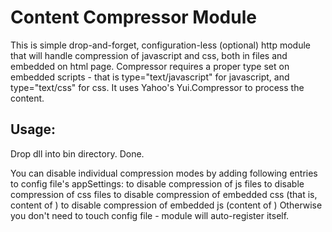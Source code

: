 ﻿Content Compressor Module
==========

This is simple drop-and-forget, configuration-less (optional) http module that will handle compression of javascript and css, both in files and embedded on html page.
Compressor requires a proper type set on embedded scripts - that is type="text/javascript" for javascript, and  type="text/css" for css.
It uses Yahoo's Yui.Compressor to process the content.


Usage:
------

Drop dll into bin directory. Done.

You can disable individual compression modes by adding following entries to config file's appSettings:
  <add key="ContentCompressorModule.CompressJs" value="false"/>             to disable compression of js files
  <add key="ContentCompressorModule.CompressCss" value="false"/>            to disable compression of css files
  <add key="ContentCompressorModule.CompressEmbeddedCss" value="false"/>    to disable compression of embedded css (that is, content of <style type="text/css"></style>)
  <add key="ContentCompressorModule.CompressEmbeddedJs" value="false"/>     to disable compression of embedded js (content of <script type="text/javascript"></script>)
Otherwise you don't need to touch config file - module will auto-register itself.